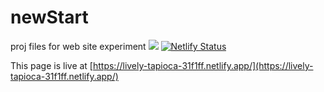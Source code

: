 # newStart
proj files for web site experiment
![](../../workflows/build/badge.svg) [![Netlify Status](https://api.netlify.com/api/v1/badges/cafd0abd-2af5-4f8f-ac0e-dd694eace724/deploy-status)](https://app.netlify.com/sites/oliverbonhamcarter/deploys)

This page is live at [https://lively-tapioca-31f1ff.netlify.app/](https://lively-tapioca-31f1ff.netlify.app/)